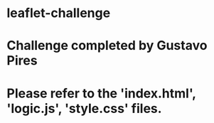 # leaflet-challenge

# Challenge completed by Gustavo Pires

# Please refer to the 'index.html', 'logic.js', 'style.css' files. 

